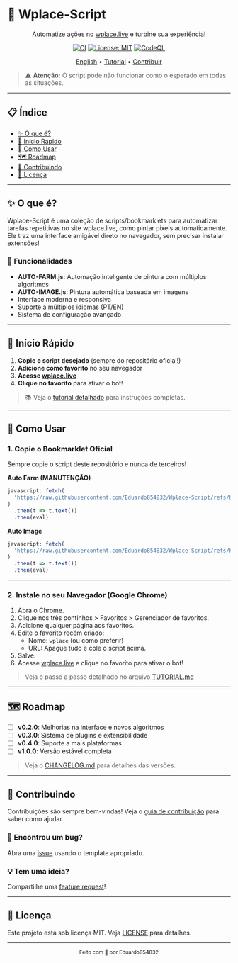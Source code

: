 # 🎨 Wplace-Script

<div align="center">

Automatize ações no [wplace.live](https://wplace.live) e turbine sua experiência!

[![CI](https://github.com/Eduardo854832/Wplace-Script/workflows/CI/badge.svg)](https://github.com/Eduardo854832/Wplace-Script/actions/workflows/ci.yml)
[![License: MIT](https://img.shields.io/badge/License-MIT-yellow.svg)](https://opensource.org/licenses/MIT)
[![CodeQL](https://github.com/Eduardo854832/Wplace-Script/workflows/CodeQL/badge.svg)](https://github.com/Eduardo854832/Wplace-Script/actions/workflows/codeql.yml)

[English](./README_en.md) • [Tutorial](./TUTORIAL.md) • [Contribuir](./CONTRIBUTING.md)

</div>

> ⚠️ **Atenção:** O script pode não funcionar como o esperado em todas as situações.

---

## 📋 Índice

- [✨ O que é?](#-o-que-é)
- [🚀 Início Rápido](#-início-rápido)
- [📖 Como Usar](#-como-usar)
- [🗺️ Roadmap](#️-roadmap)
- [🤝 Contribuindo](#-contribuindo)
- [📄 Licença](#-licença)

---

## ✨ O que é?

Wplace-Script é uma coleção de scripts/bookmarklets para automatizar tarefas repetitivas no site wplace.live, como pintar pixels automaticamente. Ele traz uma interface amigável direto no navegador, sem precisar instalar extensões!

### 🎯 Funcionalidades

- **AUTO-FARM.js**: Automação inteligente de pintura com múltiplos algoritmos
- **AUTO-IMAGE.js**: Pintura automática baseada em imagens
- Interface moderna e responsiva
- Suporte a múltiplos idiomas (PT/EN)
- Sistema de configuração avançado

---

## 🚀 Início Rápido

1. **Copie o script desejado** (sempre do repositório oficial!)
2. **Adicione como favorito** no seu navegador
3. **Acesse [wplace.live](https://wplace.live)** 
4. **Clique no favorito** para ativar o bot!

> 📚 Veja o [tutorial detalhado](./TUTORIAL.md) para instruções completas.

---

## 📖 Como Usar

### 1. Copie o Bookmarklet Oficial

Sempre copie o script deste repositório e nunca de terceiros!

**Auto Farm (MANUTENÇÃO)**

```javascript
javascript: fetch(
  'https://raw.githubusercontent.com/Eduardo854832/Wplace-Script/refs/heads/main/AUTO-FARM.js'
)
  .then(t => t.text())
  .then(eval)
```

**Auto Image**

```javascript
javascript: fetch(
  'https://raw.githubusercontent.com/Eduardo854832/Wplace-Script/refs/heads/main/AUTO-IMAGE.js'
)
  .then(t => t.text())
  .then(eval)
```

---

### 2. Instale no seu Navegador (Google Chrome)

1. Abra o Chrome.
2. Clique nos três pontinhos > Favoritos > Gerenciador de favoritos.
3. Adicione qualquer página aos favoritos.
4. Edite o favorito recém criado:
   - Nome: `wplace` (ou como preferir)
   - URL: Apague tudo e cole o script acima.
5. Salve.
6. Acesse [wplace.live](https://wplace.live) e clique no favorito para ativar o bot!

> Veja o passo a passo detalhado no arquivo [TUTORIAL.md](./TUTORIAL.md)

---

## 🗺️ Roadmap

- [ ] **v0.2.0**: Melhorias na interface e novos algoritmos
- [ ] **v0.3.0**: Sistema de plugins e extensibilidade
- [ ] **v0.4.0**: Suporte a mais plataformas
- [ ] **v1.0.0**: Versão estável completa

> Veja o [CHANGELOG.md](./CHANGELOG.md) para detalhes das versões.

---

## 🤝 Contribuindo

Contribuições são sempre bem-vindas! Veja o [guia de contribuição](./CONTRIBUTING.md) para saber como ajudar.

### 🐛 Encontrou um bug?
Abra uma [issue](https://github.com/Eduardo854832/Wplace-Script/issues/new/choose) usando o template apropriado.

### 💡 Tem uma ideia?
Compartilhe uma [feature request](https://github.com/Eduardo854832/Wplace-Script/issues/new/choose)!

---

## 📄 Licença

Este projeto está sob licença MIT. Veja [LICENSE](./LICENSE) para detalhes.

---

<div align="center"><sub>Feito com 💜 por Eduardo854832</sub></div>
